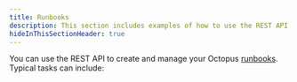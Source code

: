 ```yaml
---
title: Runbooks
description: This section includes examples of how to use the REST API to create and manage runbooks in Octopus.
hideInThisSectionHeader: true
---
```

You can use the REST API to create and manage your Octopus [runbooks](/docs/runbooks/index.md). Typical tasks can include:
